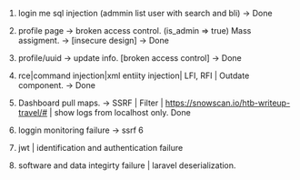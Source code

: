 1. login me sql injection (admmin list user with search and bli) -> Done
2. profile page -> broken access control. (is_admin => true) Mass assigment. -> [insecure design] -> Done
3. profile/uuid -> update info. [broken access control] -> Done
4. rce|command injection|xml entiity injection| LFI, RFI | Outdate component. ->  Done
5. Dashboard  pull maps. -> SSRF  | Filter | https://snowscan.io/htb-writeup-travel/# | show logs from localhost only. Done
6. loggin monitoring failure -> ssrf 6


7. jwt | identification and authentication failure
8. software and data integirty failure | laravel deserialization.
<!-- 9. cryptographic failure | pending -->